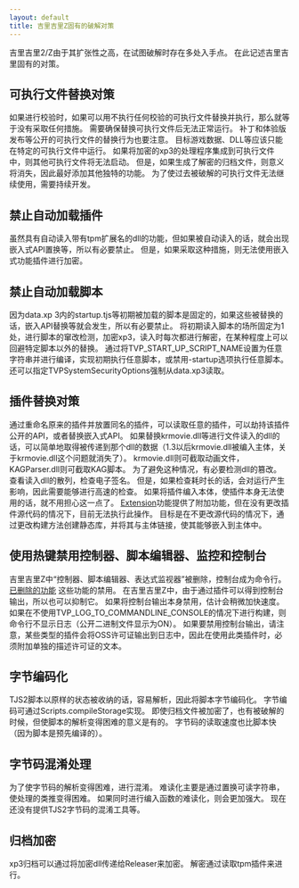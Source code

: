 ```yaml
---
layout: default
title: 吉里吉里Z固有的破解对策
---
```


<!-- 吉里吉里2/Zは、その拡張性の高さからクラッキングしようとした時にその糸口となる箇所が複数存在する。  
ここでは吉里吉里固有の対策について記述する。 -->
吉里吉里2/Z由于其扩张性之高，在试图破解时存在多处入手点。
在此记述吉里吉里固有的对策。

## 可执行文件替换对策
<!-- 認証を行う場合、何もチェックがない実行ファイルと差し替えて実行出来てしまうと、何も対策していないに等しい。  
入手可能な実行ファイルと差し替えて動かないようする必要がある。  
パッチや体験版配布などで公開された実行ファイルへの差し替えでの動作も注意する。  
対象のゲームデータ、DLL等が特定の実行ファイルでないと動かないようにする。  
暗号化されたxp3の復号化処理を組み込んでしまえば他の実行ファイルでは起動できなくなる。  
ただ復号化されたアーカイブを作られれば意味がなくなるので、他に固有の機能を追加するなどもした方が良い。  
過去のクラッキングされた実行ファイルが使えないようにするため継続的な開発が必要になる。 -->

如果进行校验时，如果可以用不执行任何校验的可执行文件替换并执行，那么就等于没有采取任何措施。
需要确保替换可执行文件后无法正常运行。
补丁和体验版发布等公开的可执行文件的替换行为也要注意。
目标游戏数据、DLL等应该只能在特定的可执行文件中运行。
如果将加密的xp3的处理程序集成到可执行文件中，则其他可执行文件将无法启动。
但是，如果生成了解密的归档文件，则意义将消失，因此最好添加其他独特的功能。
为了使过去被破解的可执行文件无法继续使用，需要持续开发。


## 禁止自动加载插件
<!-- tpmの拡張子を持つdllを自動的に読み込む機能があるが、自動読み込みされると組み込みAPI置き換えなど出来てしまうので、出来ないようにする必要がある。  
ただし、この対策を行うと組み込み機能のプラグインを使った暗号化が使えなくなる。 -->
虽然具有自动读入带有tpm扩展名的dll的功能，但如果被自动读入的话，就会出现嵌入式API置换等，所以有必要禁止。
但是，如果采取这种措施，则无法使用嵌入式功能插件进行加密。

## 禁止自动加载脚本
<!-- data.xp3内のstartup.tjs等初期にロードされるスクリプトが固定されているので、それを差し替えられると組み込みAPI置き換えなど出来てしまうので、出来ないようにする必要がある。  
初期に読み込むスクリプトの場所を1つに固定したり、スクリプトの改竄検出を行ったり、xp3の暗号化を行い読み込み時毎回復号化することで、特定のスクリプト以外の差込をある程度回避できる。  
TVP\_START\_UP\_SCRIPT\_NAME に任意の文字列を設定してコンパイルすることで任意のスクリプトを初期実行し、-startupオプションでの任意スクリプト実行を抑止する。  
TVPSystemSecurityOptions でdata.xp3からの読み込みを強制するなどの指定も可能。 -->
因为data.xp 3内的startup.tjs等初期被加载的脚本是固定的，如果这些被替换的话，嵌入API替换等就会发生，所以有必要禁止。
将初期读入脚本的场所固定为1处，进行脚本的窜改检测，加密xp3，读入时每次都进行解密，在某种程度上可以回避特定脚本以外的替换。
通过将TVP\_START\_UP\_SCRIPT\_NAME设置为任意字符串并进行编译，实现初期执行任意脚本，或禁用-startup选项执行任意脚本。
还可以指定TVPSystemSecurityOptions强制从data.xp3读取。


## 插件替换对策
<!-- 元のプラグインをリネームし同名のプラグインを置くことで任意のプラグインの読み込みが出来る、そのプラグインが公開しているAPIを乗っ取ったり、組み込みAPIの置き換えが可能になる。  
krmovie.dll等ファイル読み込みを行うdllを置き換えると、そのdllに渡されるデータを簡単に取得できる(1.3以降ではkrmovie.dllは本体に組み込まれるので、krmovie.dllに関してはこの問題はなくなる)。  
krmovie.dllの場合は動画ファイル、KAGParser.dll系ではKAGスクリプト。  
これを回避するためにdllの改竄検出をする必要がある。  
読み込むdllのハッシュを見たり、電子署名のチェックを行ったり。  
ただ、チェックに時間がかかると実行に影響が出るので高速なチェックが出来るものである必要がある。  
プラグインを本体に組み込んでしまい、プラグイン自体使えないようにすればその辺り気にしなくてよい。  
[Extension](http://www.kaede-software.com/2014/01/extension.html) 機能によって機能追加可能になっているが、プラグインのソースコード変更なしに行うことは現在できない。  
ソースコードの変更なしにビルド方法の変更によってスタティックライブラリを作り、それを本体とリンクすることで本体に組み込み可能にすることが目標。 -->
通过重命名原来的插件并放置同名的插件，可以读取任意的插件，可以劫持该插件公开的API，或者替换嵌入式API。
如果替换krmovie.dll等进行文件读入的dll的话，可以简单地取得被传递到那个dll的数据（1.3以后krmovie.dll被编入主体，关于krmovie.dll这个问题就消失了）。
krmovie.dll则可截取动画文件，KAGParser.dll则可截取KAG脚本。
为了避免这种情况，有必要检测dll的篡改。
查看读入dll的散列，检查电子签名。
但是，如果检查耗时长的话，会对运行产生影响，因此需要能够进行高速的检查。
如果将插件编入本体，使插件本身无法使用的话，就不用担心这一点了。
[Extension](http://www.kaede-software.com/2014/01/extension.html)功能提供了附加功能，但在没有更改插件源代码的情况下，目前无法执行此操作。
目标是在不更改源代码的情况下，通过更改构建方法创建静态库，并将其与主体链接，使其能够嵌入到主体中。

## 使用热键禁用控制器、脚本编辑器、监控和控制台
<!-- 吉里吉里Zでは「コントローラ、スクリプトエディタ、監視式」は削除され、コンソールはコマンドラインとなっている。  
[削除された機能](../TJS2/deleted.html)  
これらの機能を無効化する。  
吉里吉里Zでは、プラグインでコンソール出力を得られるので、それも抑止する。  
コンソール出力自体を無効化すると、少し高速化すると思われる。
TVP\_LOG\_TO\_COMMANDLINE\_CONSOLE を付けずにビルドするとコマンドラインにはログが出力されなくなる(公開バイナリはONで出力される)。  
コンソール出力を無効化するのなら、OSSライセンスをログに出力するタイプのプラグインもあるので、そのようなプラグインを使用する場合は、licenseが記述されたテキストを別途添付する必要があるので注意が必要。 -->
吉里吉里Z中“控制器、脚本编辑器、表达式监视器”被删除，控制台成为命令行。
[已删除的功能](../TJS2/deleted.html)
这些功能的禁用。
在吉里吉里Z中，由于通过插件可以得到控制台输出，所以也可以抑制它。
如果将控制台输出本身禁用，估计会稍微加快速度。
如果在不使用TVP\_LOG\_TO\_COMMANDLINE\_CONSOLE的情况下进行构建，则命令行不显示日志（公开二进制文件显示为ON）。
如果要禁用控制台输出，请注意，某些类型的插件会将OSS许可证输出到日志中，因此在使用此类插件时，必须附加单独的描述许可证的文本。

## 字节编码化
<!-- TJS2スクリプトがそのままの状態で格納されていると解析が容易なので、スクリプトをバイトコード化する。  
バイトコード化はScripts.compileStorageによって可能。  
アーカイブが暗号化されていても、そこを突破されることはあるので、スクリプトの解析を困難にしておく意味はある。  
また、バイトコードの方がスクリプトよりも高速に読み込める(スクリプトのコンパイルが事前に行われているので)。 -->
TJS2脚本以原样的状态被收纳的话，容易解析，因此将脚本字节编码化。
字节编码可通过Scripts.compileStorage实现。
即使归档文件被加密了，也有被破解的时候，但使脚本的解析变得困难的意义是有的。
字节码的读取速度也比脚本快（因为脚本是预先编译的）。

## 字节码混淆处理
<!-- バイトコードの解析を困難にするため難読化する。  
難読化は主に可読可能な文字列を置き換えることで処理の類推を困難にする。  
組み込みの関数の難読化も同時にできるとより強力である。  
現在TJS2バイトコードの難読化ツール等は提供されていない。 -->
为了使字节码的解析变得困难，进行混淆。
难读化主要是通过置换可读字符串，使处理的类推变得困难。
如果同时进行编入函数的难读化，则会更加强大。
现在还没有提供TJS2字节码的混淆工具等。

## 归档加密
<!-- xp3アーカイブはリリーサーに暗号化dllを渡すことで暗号化することが出来る。  
復号化はtpmプラグインを読み込ませることで行う。   -->
xp3归档可以通过将加密dll传递给Releaser来加密。
解密通过读取tpm插件来进行。